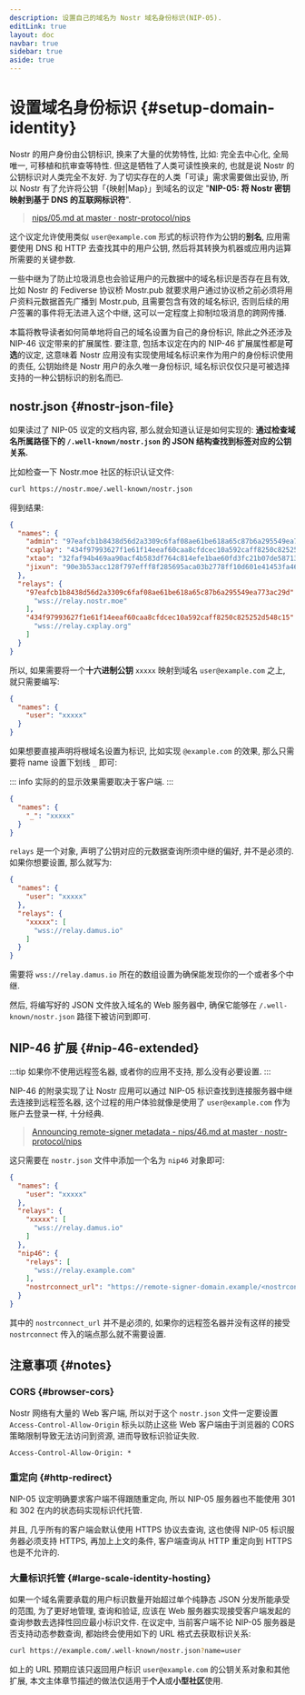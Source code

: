```yaml
---
description: 设置自己的域名为 Nostr 域名身份标识(NIP-05).
editLink: true
layout: doc
navbar: true
sidebar: true
aside: true
---
```


# 设置域名身份标识 {#setup-domain-identity}

Nostr 的用户身份由公钥标识, 换来了大量的优势特性, 比如: 完全去中心化, 全局唯一, 可移植和抗审查等特性. 但这是牺牲了人类可读性换来的, 也就是说 Nostr 的公钥标识对人类完全不友好. 为了切实存在的人类「可读」需求需要做出妥协, 所以 Nostr 有了允许将公钥「{映射|Map}」到域名的议定 "**NIP-05: 将 Nostr 密钥映射到基于 DNS 的互联网标识符**".

> [nips/05.md at master · nostr-protocol/nips](https://github.com/nostr-protocol/nips/blob/master/05.md)

这个议定允许使用类似 `user@example.com` 形式的标识符作为公钥的**别名**, 应用需要使用 DNS 和 HTTP 去查找其中的用户公钥, 然后将其转换为机器或应用内运算所需要的关键参数.

一些中继为了防止垃圾消息也会验证用户的元数据中的域名标识是否存在且有效, 比如 Nostr 的 Fediverse 协议桥 Mostr.pub 就要求用户通过协议桥之前必须将用户资料元数据首先广播到 Mostr.pub, 且需要包含有效的域名标识, 否则后续的用户签署的事件将无法进入这个中继, 这可以一定程度上抑制垃圾消息的跨网传播.

本篇将教导读者如何简单地将自己的域名设置为自己的身份标识, 除此之外还涉及 NIP-46 议定带来的扩展属性. 要注意, 包括本议定在内的 NIP-46 扩展属性都是**可选**的议定, 这意味着 Nostr 应用没有实现使用域名标识来作为用户的身份标识使用的责任, 公钥始终是 Nostr 用户的永久唯一身份标识, 域名标识仅仅只是可被选择支持的一种公钥标识的别名而已.

## nostr.json {#nostr-json-file}

如果读过了 NIP-05 议定的文档内容, 那么就会知道认证是如何实现的: **通过检查域名所属路径下的 `/.well-known/nostr.json` 的 JSON 结构查找到标签对应的公钥关系.**

比如检查一下 Nostr.moe 社区的标识认证文件:

```bash
curl https://nostr.moe/.well-known/nostr.json
```

得到结果:

```json
{
  "names": {
    "admin": "97eafcb1b8438d56d2a3309c6faf08ae61be618a65c87b6a295549ea773ac29d",
    "cxplay": "434f97993627f1e61f14eeaf60caa8cfdcec10a592caff8250c825252d548c15",
    "xtao": "32faf94b469aa90acf4b583df764c814efe1bae60fd3fc21b07de58713ae1187",
    "jixun": "90e3b53acc128f797efff8f285695aca03b2778ff10d601e41453fa46e947dd6"
  },
  "relays": {
    "97eafcb1b8438d56d2a3309c6faf08ae61be618a65c87b6a295549ea773ac29d": [
      "wss://relay.nostr.moe"
    ],
    "434f97993627f1e61f14eeaf60caa8cfdcec10a592caff8250c825252d548c15": [
      "wss://relay.cxplay.org"
    ]
  }
}
```

所以, 如果需要将一个**十六进制公钥** `xxxxx` 映射到域名 `user@example.com` 之上, 就只需要编写:

```json
{
  "names": {
    "user": "xxxxx"
  }
}
```

如果想要直接声明将根域名设置为标识, 比如实现 `@example.com` 的效果, 那么只需要将 name 设置下划线 `_` 即可:

::: info
实际的的显示效果需要取决于客户端.
:::

```json
{
  "names": {
    "_": "xxxxx"
  }
}
```

`relays` 是一个对象, 声明了公钥对应的元数据查询所须中继的偏好, 并不是必须的. 如果你想要设置, 那么就写为:

```json
{
  "names": {
    "user": "xxxxx"
  },
  "relays": {
    "xxxxx": [
      "wss://relay.damus.io"
    ]
  }
}
```

需要将 `wss://relay.damus.io` 所在的数组设置为确保能发现你的一个或者多个中继.

然后, 将编写好的 JSON 文件放入域名的 Web 服务器中, 确保它能够在 `/.well-known/nostr.json` 路径下被访问到即可.

## NIP-46 扩展 {#nip-46-extended}

:::tip
如果你不使用远程签名器, 或者你的应用不支持, 那么没有必要设置.
:::

NIP-46 的附录实现了让 Nostr 应用可以通过 NIP-05 标识查找到连接服务器中继去连接到远程签名器, 这个过程的用户体验就像是使用了 `user@example.com` 作为账户去登录一样, 十分经典.

> [Announcing remote-signer metadata - nips/46.md at master · nostr-protocol/nips](https://github.com/nostr-protocol/nips/blob/master/46.md#announcing-remote-signer-metadata)

这只需要在 `nostr.json` 文件中添加一个名为 `nip46` 对象即可:

```json
{
  "names": {
    "user": "xxxxx"
  },
  "relays": {
    "xxxxx": [
      "wss://relay.damus.io"
    ]
  },
  "nip46": {
    "relays": [
      "wss://relay.example.com"
    ],
    "nostrconnect_url": "https://remote-signer-domain.example/<nostrconnect>"
  }
}
```

其中的 `nostrconnect_url` 并不是必须的, 如果你的远程签名器并没有这样的接受 `nostrconnect` 传入的端点那么就不需要设置.

## 注意事项 {#notes}

### CORS {#browser-cors}

Nostr 网络有大量的 Web 客户端, 所以对于这个 `nostr.json` 文件一定要设置 `Access-Control-Allow-Origin` 标头以防止这些 Web 客户端由于浏览器的 CORS 策略限制导致无法访问到资源, 进而导致标识验证失败.

```text
Access-Control-Allow-Origin: *
```

### 重定向 {#http-redirect}

NIP-05 议定明确要求客户端不得跟随重定向, 所以 NIP-05 服务器也不能使用 301 和 302 在内的状态码实现标识代托管.

并且, 几乎所有的客户端会默认使用 HTTPS 协议去查询, 这也使得 NIP-05 标识服务器必须支持 HTTPS, 再加上上文的条件, 客户端查询从 HTTP 重定向到 HTTPS 也是不允许的.

### 大量标识托管 {#large-scale-identity-hosting}

如果一个域名需要承载的用户标识数量开始超过单个纯静态 JSON 分发所能承受的范围, 为了更好地管理, 查询和验证, 应该在 Web 服务器实现接受客户端发起的查询参数去选择性回应最小标识文件. 在议定中, 当前客户端不论 NIP-05 服务器是否支持动态参数查询, 都始终会使用如下的 URL 格式去获取标识关系:

```bash
curl https://example.com/.well-known/nostr.json?name=user
```

如上的 URL 预期应该只返回用户标识 `user@example.com` 的公钥关系对象和其他扩展, 本文主体章节描述的做法仅适用于**个人**或**小型社区**使用.
